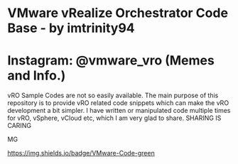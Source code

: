 # VMware vRealize Orchestrator Code Base - by imtrinity94
# Instagram: @vmware_vro  (Memes and Info.)
vRO Sample Codes are not so easily available.
The main purpose of this repository is to provide vRO related code snippets which can make the vRO development a bit simpler.
I have written or manipulated code multiple times for vRO, vSphere, vCloud etc, which I am very glad to share.
SHARING IS CARING


MG

https://img.shields.io/badge/VMware-Code-green

